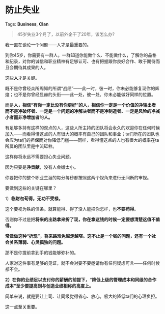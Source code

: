 # 防止失业

Tags: **Business**, **Clan**

> 45岁失业3个月了，以前外企干了20年，该怎么办?



我一直在谈论一个问题——人才是最重要的。

到你45岁，你需要有一群人。一群知道你能做什么、不能做什么，了解你的品格和纪录，对你的诚信和职业精神有足够认可、也有把握跟你良好合作、敢于期待而且会期待其成果的人。

这些**人**才是关键。

既不是你曾经众所周知的所谓“战绩”——此一时，彼一时，你未必能够复现你的辉煌；也不是你曾经显赫的头衔——此一处，彼一处，你未必能做好同样的位置。

而是**人，相信“有你一定比没有你更好”的人，相信你一定是一个价值的净输出者而不是净破坏者、一定是一个问题的净解决者而不是净制造者、一定是风险的净减小者而非净增加者**的**人。**

有足够多持有这样的观点的人，这些人所主持的团队将会永久的欢迎你在任何时候加入——而看得懂这点的人有很大的概率有自己的团队和事业；ta们所在的团队也会应为ta们的担保而对你降低门槛——同样，看得懂这点的人也有很大的概率在ta所属的团队里是中流砥柱。

这样你将永远不需要担心失业问题。

因为只要是**净贡献**，没有人会嫌太小。

你要把你的整个职业生涯的每分每秒都按照这两个视角来进行无间断的审视。

要做到这些的关键在哪里？

1）**临财勿苟得，无功不受禄。**

这个要视为铁的信条。就算能得、得了没人能把你怎样，也**不要苟得**。

否则你不过是把**将来的出路拿来折了现，你在拿这钱的时候一定要想清楚这值不值得。**

**常做做这种“折现”，将来路难免越走越窄。这不止是一个钱的问题，还有一个社会关系薄弱、心灵孤独的问题。**

那不是你提前拿到手的钱能够弥补的。

人家对这件事有足够的见证，就不会对要不要邀请你有任何疑虑可言——任何时候都不会。

  


**2）在你的业绩足以支付你的薪酬的前提下，“降低上级的管理成本和同级的合作成本”至少要提高到与创造业绩相称的高度上。**

简单来说，就是要让上司、让同级觉得省心、放心，极大的降低ta们的心理负担。

这一点至关重要。



